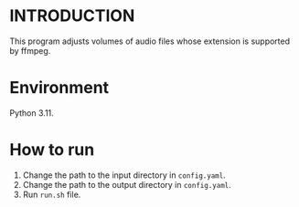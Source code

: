 # INTRODUCTION
This program adjusts volumes of audio files whose extension is supported by ffmpeg.

# Environment
Python 3.11.

# How to run
1. Change the path to the input directory in `config.yaml`.
2. Change the path to the output directory in `config.yaml`.
3. Run  `run.sh` file. 
